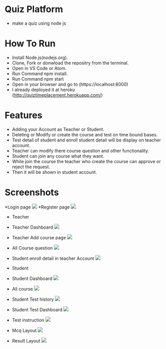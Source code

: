 # Quiz Platform
* make a quiz using node js

# How To Run
* Install Node.js(nodejs.org).
* Clone, Fork or donwload the repositry from the terminal.
* Open in VS Code or Atom.
* Run Command npm install.
* Run Command npm start
* Open in your browser and go to (https://localhost:8000)
* I already deployed it at heroku (http://quiztimeplacement.herokuapp.com/)

# Features
* Adding your Account as Teacher or Student.
* Deleting or Modify or create the course and test on time bound bases.
* Test detail of student and enroll student detail will be display on teacher account.
* Teacher can modify there course question and other functionality.
* Student can join any course what they want.
* While join the course the teacher who create the course can approve or reject the request.
* Then it will be shown in student account.

# Screenshots
*Login page
![](./assests/image/l1.png)
*Register page
![](./assests/image/l2.png)

* Teacher
* Teacher Dashboard
![](./assests/image/td.png)
* Teacher Add course page
![](./assests/image/tac.png)
* All Course question
![](./assests/image/tq.png)
* Student enroll detail in teacher Account
![](./assests/image/tes.png)


* Student
* Student Dashboard
![](./assests/image/sd.png)
* All course
![](./assests/image/ec.png)
* Student Test history
![](./assests/image/sh.png)
* Student Test Dashboard
![](./assests/image/testd.png)
* Test instruction
![](./assests/image/inc.png)
* Mcq Layout
![](./assests/image/mcq.png)
* Result Layout
![](./assests/image/res.png)